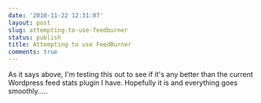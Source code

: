 ```yaml
---
date: '2010-11-22 12:31:07'
layout: post
slug: attempting-to-use-feedburner
status: publish
title: Attempting to use FeedBurner
comments: true
---
```


As it says above, I'm testing this out to see if it's any better than the current Wordpress feed stats plugin I have. Hopefully it is and everything goes smoothly.....
